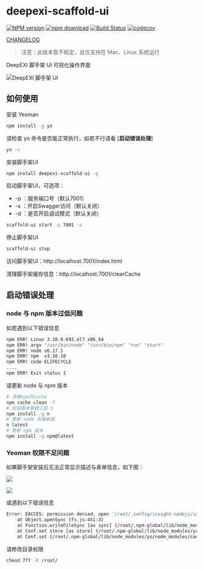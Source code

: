# deepexi-scaffold-ui

[![NPM version][npm-image]][npm-url]
[![npm download][download-image]][download-url]
[![Build Status](https://travis-ci.org/deepexi/deepexi-scaffold-ui.svg?branch=master)](https://travis-ci.org/deepexi/deepexi-scaffold-ui)
[![codecov](https://codecov.io/gh/deepexi/deepexi-scaffold-ui/branch/master/graph/badge.svg)](https://codecov.io/gh/deepexi/deepexi-scaffold-ui)

[npm-image]: https://img.shields.io/npm/v/deepexi-scaffold-ui.svg
[npm-url]: https://www.npmjs.com/package/deepexi-scaffold-ui
[download-image]: https://img.shields.io/npm/dm/deepexi-scaffold-ui.svg
[download-url]: https://www.npmjs.com/package/deepexi-scaffold-ui

[CHANGELOG](./CHANGELOG.md)

> 注意：此版本暂不稳定，且仅支持在 Mac、Linux 系统运行

DeepEXI 脚手架 UI 可视化操作界面

![DeepEXI 脚手架 UI](https://user-gold-cdn.xitu.io/2019/9/25/16d6755a233262a7?w=968&h=703&f=png&s=57778)

## 如何使用

安装 Yeoman
```bash
npm install -g yo
```

请检查 yo 命令是否能正常执行，如若不行请看 [**启动错误处理**]
```bash
yo -v
```

安装脚手架UI 
```bash
npm install deepexi-scaffold-ui -g
```
启动脚手架UI，可选项：
- -p ：服务端口号（默认7001）
- -s ：开启Swagger访问（默认关闭）
- -d ：是否开启调试模式（默认关闭）
```bash
scaffold-ui start -p 7001 -s 
```

停止脚手架UI
```bash
scaffold-ui stop
```

访问脚手架UI：http://localhost:7001/index.html

清理脚手架缓存信息：http://localhost:7001/clearCache

## 启动错误处理

### node 与 npm 版本过低问题

如若遇到以下错误信息
```bash
npm ERR! Linux 3.10.0-693.el7.x86_64
npm ERR! argv "/usr/bin/node" "/usr/bin/npm" "run" "start"
npm ERR! node v6.17.1
npm ERR! npm  v3.10.10
npm ERR! code ELIFECYCLE
....
npm ERR! Exit status 1
```

请更新 node 与 npm 版本 
```bash
# 清理npm的cache
npm cache clean -f
# 安装版本管理工具 n
npm install -g n
# 更新 node 到最新版
n latest
# 更新 npm 版本
npm install -g npm@latest
```

### Yeoman 权限不足问题

如果脚手架安装后无法正常显示描述与表单信息，如下图：

![](https://user-gold-cdn.xitu.io/2019/9/29/16d7c54366a68cc8?w=1247&h=368&f=png&s=42682)

![](https://user-gold-cdn.xitu.io/2019/9/29/16d7c5482519cf5e?w=1253&h=290&f=png&s=17406)

或遇到以下错误信息
```bash
Error: EACCES: permission denied, open '/root/.config/insight-nodejs/insight-yo.json.1765396883'
    at Object.openSync (fs.js:451:3)
    at Function.writeFileSync [as sync] (/root/.npm-global/lib/node_modules/yo/node_modules/write-file-atomic/index.js:212:13)
    at Conf.set store [as store] (/root/.npm-global/lib/node_modules/yo/node_modules/conf/index.js:142:19)
    at Conf.set (/root/.npm-global/lib/node_modules/yo/node_modules/conf/index.js:64:14)
```

请修改目录权限
```bash
chmod 777 -R /root/
```
